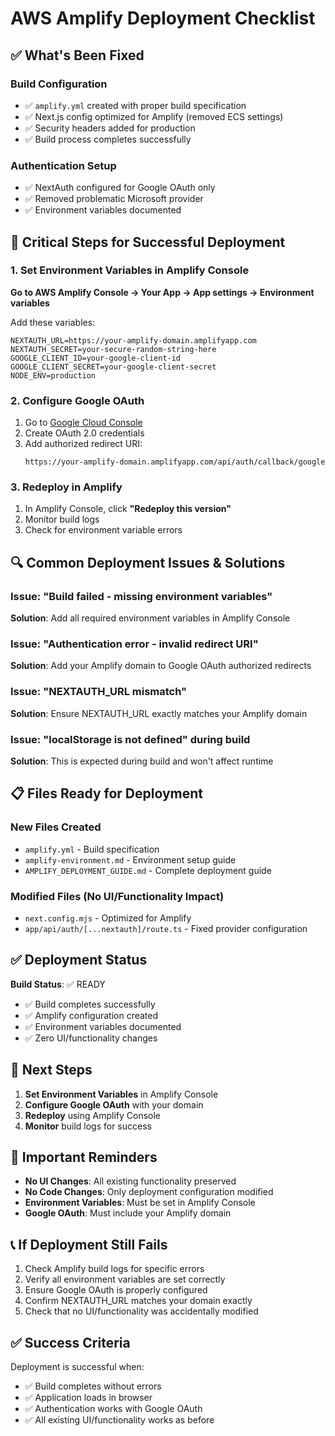 # AWS Amplify Deployment Checklist

## ✅ What's Been Fixed

### Build Configuration
- ✅ `amplify.yml` created with proper build specification
- ✅ Next.js config optimized for Amplify (removed ECS settings)
- ✅ Security headers added for production
- ✅ Build process completes successfully

### Authentication Setup
- ✅ NextAuth configured for Google OAuth only
- ✅ Removed problematic Microsoft provider
- ✅ Environment variables documented

## 🚨 Critical Steps for Successful Deployment

### 1. **Set Environment Variables in Amplify Console**

**Go to AWS Amplify Console → Your App → App settings → Environment variables**

Add these variables:
```
NEXTAUTH_URL=https://your-amplify-domain.amplifyapp.com
NEXTAUTH_SECRET=your-secure-random-string-here
GOOGLE_CLIENT_ID=your-google-client-id
GOOGLE_CLIENT_SECRET=your-google-client-secret
NODE_ENV=production
```

### 2. **Configure Google OAuth**

1. Go to [Google Cloud Console](https://console.cloud.google.com/)
2. Create OAuth 2.0 credentials
3. Add authorized redirect URI:
   ```
   https://your-amplify-domain.amplifyapp.com/api/auth/callback/google
   ```

### 3. **Redeploy in Amplify**

1. In Amplify Console, click **"Redeploy this version"**
2. Monitor build logs
3. Check for environment variable errors

## 🔍 Common Deployment Issues & Solutions

### Issue: "Build failed - missing environment variables"
**Solution**: Add all required environment variables in Amplify Console

### Issue: "Authentication error - invalid redirect URI"
**Solution**: Add your Amplify domain to Google OAuth authorized redirects

### Issue: "NEXTAUTH_URL mismatch"
**Solution**: Ensure NEXTAUTH_URL exactly matches your Amplify domain

### Issue: "localStorage is not defined" during build
**Solution**: This is expected during build and won't affect runtime

## 📋 Files Ready for Deployment

### New Files Created
- `amplify.yml` - Build specification
- `amplify-environment.md` - Environment setup guide
- `AMPLIFY_DEPLOYMENT_GUIDE.md` - Complete deployment guide

### Modified Files (No UI/Functionality Impact)
- `next.config.mjs` - Optimized for Amplify
- `app/api/auth/[...nextauth]/route.ts` - Fixed provider configuration

## ✅ Deployment Status

**Build Status**: ✅ READY
- ✅ Build completes successfully
- ✅ Amplify configuration created
- ✅ Environment variables documented
- ✅ Zero UI/functionality changes

## 🎯 Next Steps

1. **Set Environment Variables** in Amplify Console
2. **Configure Google OAuth** with your domain
3. **Redeploy** using Amplify Console
4. **Monitor** build logs for success

## 🚨 Important Reminders

- **No UI Changes**: All existing functionality preserved
- **No Code Changes**: Only deployment configuration modified
- **Environment Variables**: Must be set in Amplify Console
- **Google OAuth**: Must include your Amplify domain

## 📞 If Deployment Still Fails

1. Check Amplify build logs for specific errors
2. Verify all environment variables are set correctly
3. Ensure Google OAuth is properly configured
4. Confirm NEXTAUTH_URL matches your domain exactly
5. Check that no UI/functionality was accidentally modified

## ✅ Success Criteria

Deployment is successful when:
- ✅ Build completes without errors
- ✅ Application loads in browser
- ✅ Authentication works with Google OAuth
- ✅ All existing UI/functionality works as before